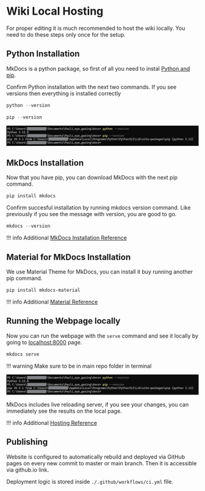 # Wiki Local Hosting
For proper editing it is much recommended to host the wiki locally. You need to do these steps only once for the setup.

## Python Installation
MkDocs is a python package, so first of all you need to instal [Python and pip](https://www.python.org/downloads/).

Confirm Python installation with the next two commands. If you see versions then everything is installed correctly
```powershell
python --version
```
```powershell
pip --version
```

![python installation](../assets/images/wiki_hosting1.png)

## MkDocs Installation
Now that you have pip, you can download MkDocs with the next pip command.

```powershell
pip install mkdocs
```

Confirm succesful installation by running mkdocs version command. Like previously if you see the message with version, you are good to go.
```powershell
mkdocs --version
```

!!! info
    Additional [MkDocs Installation Reference](https://www.mkdocs.org/user-guide/installation/#installing-mkdocs)


## Material for MkDocs Installation
We use Material Theme for MkDocs, you can install it buy running another pip command.

```powershell
pip install mkdocs-material
```

!!! info
    Additional [Material Reference](https://squidfunk.github.io/mkdocs-material/getting-started/)


## Running the Webpage locally
Now you can run the webpage with the `serve` command and see it locally by going to [localhost:8000](http://localhost:8000/) page.

```powershell
mkdocs serve
```

!!! warning
    Make sure to be in main repo folder in terminal

![website local](../assets/images/wiki_hosting1.png)

MkDocs includes live reloading server, if you see your changes, you can immediately see the results on the local page.

!!! info
    Additional [Hosting Reference](https://squidfunk.github.io/mkdocs-material/creating-your-site/)

## Publishing
Website is configured to automatically rebuild and deployed via GitHub pages on every new commit to master or main branch. Then it is accessible via github.io link.

Deployment logic is stored inside `./.github/workflows/ci.yml` file.

